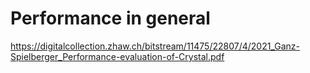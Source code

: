 # Performance in general
https://digitalcollection.zhaw.ch/bitstream/11475/22807/4/2021_Ganz-Spielberger_Performance-evaluation-of-Crystal.pdf



